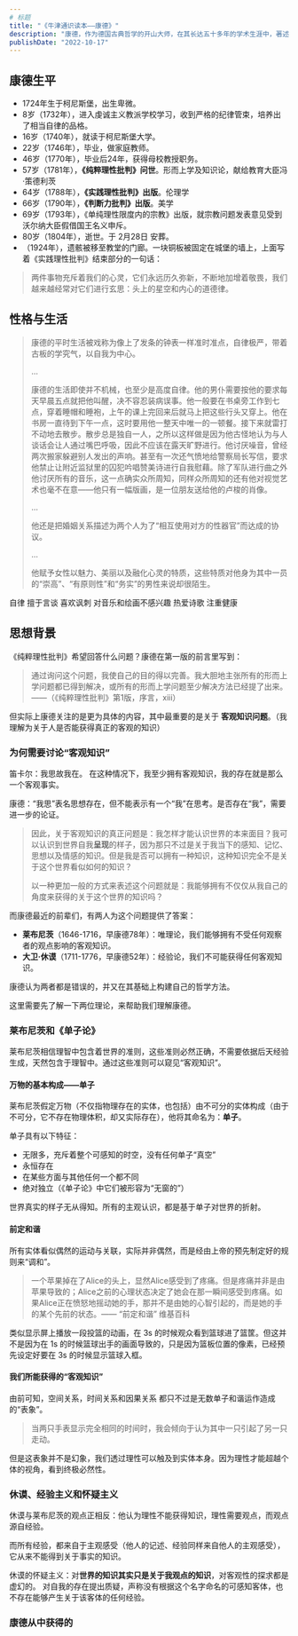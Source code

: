 ```yaml
---
# 标题
title: "《牛津通识读本——康德》"
description: "康德，作为德国古典哲学的开山大师，在其长达五十多年的学术生涯中，著述甚丰，卷轶浩繁。"
publishDate: "2022-10-17"
---
```


## 康德生平

- 1724年生于柯尼斯堡，出生卑微。
- 8岁（1732年），进入虔诚主义教派学校学习，收到严格的纪律管束，培养出了相当自律的品格。
- 16岁（1740年），就读于柯尼斯堡大学。
- 22岁（1746年），毕业，做家庭教师。
- 46岁（1770年），毕业后24年，获得母校教授职务。
- 57岁（1781年），**《纯粹理性批判》问世**。形而上学及知识论，献给教育大臣冯·策德利茨
- 64岁（1788年），**《实践理性批判》出版**。伦理学
- 66岁（1790年），**《判断力批判》出版**。美学
- 69岁（1793年），《单纯理性限度内的宗教》出版，就宗教问题发表意见受到沃尔纳大臣假借国王名义申斥。
- 80岁（1804年），逝世。于 2月28日 安葬。
- （1924年），遗骸被移至教堂的门廊。一块铜板被固定在城堡的墙上，上面写着《实践理性批判》结束部分的一句话：

> 两件事物充斥着我们的心灵，它们永远历久弥新，不断地加增着敬畏，我们越来越经常对它们进行玄思：头上的星空和内心的道德律。

## 性格与生活

> 康德的平时生活被戏称为像上了发条的钟表一样准时准点，自律极严，带着古板的学究气，以自我为中心。
>
> ...
>
> 康德的生活即使并不机械，也至少是高度自律。他的男仆需要按他的要求每天早晨五点就把他叫醒，决不容忍装病误事。他一般要在书桌旁工作到七点，穿着睡帽和睡袍，上午的课上完回来后就马上把这些行头又穿上。他在书房一直待到下午一点，这时要用他一整天中唯一的一顿餐。接下来就雷打不动地去散步。散步总是独自一人，之所以这样做是因为他古怪地认为与人谈话会让人通过嘴巴呼吸，因此不应该在露天旷野进行。他讨厌噪音，曾经两次搬家躲避别人发出的声响。甚至有一次还气愤地给警察局长写信，要求他禁止让附近监狱里的囚犯吟唱赞美诗进行自我慰藉。除了军队进行曲之外他讨厌所有的音乐，这一点确实众所周知，同样众所周知的还有他对视觉艺术也毫不在意——他只有一幅版画，是一位朋友送给他的卢梭的肖像。
>
> ...
>
> 他还是把婚姻关系描述为两个人为了“相互使用对方的性器官”而达成的协议。
>
> ...
>
> 他赋予女性以魅力、美丽以及融化心灵的特质，这些特质对他身为其中一员的“崇高”、“有原则性”和“务实”的男性来说却很陌生。

自律 擅于言谈 喜欢讽刺 对音乐和绘画不感兴趣 热爱诗歌 注重健康

## 思想背景

《纯粹理性批判》希望回答什么问题？康德在第一版的前言里写到：

> 通过询问这个问题，我使自己的目的得以完善。我大胆地主张所有的形而上学问题都已得到解决，或所有的形而上学问题至少解决方法已经提了出来。 ——（《纯粹理性批判》第1版，序言，xiii）

但实际上康德关注的是更为具体的内容，其中最重要的是关于 **客观知识问题**。（我理解为关于人是否能获得真正的客观的知识）

### 为何需要讨论“客观知识”

笛卡尔：我思故我在。
在这种情况下，我至少拥有客观知识，我的存在就是那么一个客观事实。

康德：“我思”表名思想存在，但不能表示有一个“我”在思考。是否存在“我”，需要进一步的论证。

> 因此，关于客观知识的真正问题是：我怎样才能认识世界的本来面目？我可以认识到世界自我**呈现**的样子，因为那只不过是关于我当下的感知、记忆、思想以及情感的知识。但是我是否可以拥有一种知识，这种知识完全不是关于这个世界看似如何的知识？
>
> 以一种更加一般的方式来表述这个问题就是：我能够拥有不仅仅从我自己的角度来获得的关于这个世界的知识吗？

而康德最近的前辈们，有两人为这个问题提供了答案：

- **莱布尼茨**（1646-1716，早康德78年）：唯理论，我们能够拥有不受任何观察者的观点影响的客观知识。
- **大卫·休谟**（1711-1776，早康德52年）：经验论，我们不可能获得任何客观知识。

康德认为两者都是错误的，并又在其基础上构建自己的哲学方法。

这里需要先了解一下两位理论，来帮助我们理解康德。

### 莱布尼茨和《单子论》

莱布尼茨相信理智中包含着世界的准则，这些准则必然正确，不需要依据后天经验生成，天然包含于理智中。通过这些准则可以窥见“客观知识”。

#### 万物的基本构成——单子

莱布尼茨假定万物（不仅指物理存在的实体，也包括）由不可分的实体构成（由于不可分，它不存在物理体积，却又实际存在），他将其命名为：**单子**。

单子具有以下特征：

- 无限多，充斥着整个可感知的时空，没有任何单子“真空”
- 永恒存在
- 在某些方面与其他任何一个都不同
- 绝对独立（《单子论》中它们被形容为“无窗的”）

世界真实的样子无从得知。所有的主观认识，都是基于单子对世界的折射。

#### 前定和谐

所有实体看似偶然的运动与关联，实际并非偶然，而是经由上帝的预先制定好的规则来“调和”。

> 一个苹果掉在了Alice的头上，显然Alice感受到了疼痛。但是疼痛并非是由苹果导致的；Alice之前的心理状态决定了她会在那一瞬间感受到疼痛。如果Alice正在愤怒地摇动她的手，那并不是由她的心智引起的，而是她的手的某个先前的状态。—— “前定和谐” 维基百科

类似显示屏上播放一段投篮的动画，在 3s 的时候观众看到篮球进了篮筐。但这并不是因为在 1s 的时候篮球出手的画面导致的，只是因为篮板位置的像素，已经预先设定好要在 3s 的时候显示篮球入框。

#### 我们所能获得的“客观知识”

由前可知，空间关系，时间关系和因果关系 都只不过是无数单子和谐运作造成的“表象”。

> 当两只手表显示完全相同的时间时，我会倾向于认为其中一只引起了另一只走动。

但是这表象并不是幻象，我们透过理性可以触及到实体本身。因为理性才能超越个体的视角，看到终极必然性。

### 休谟、经验主义和怀疑主义

休谟与莱布尼茨的观点正相反：他认为理性不能获得知识，理性需要观点，而观点源自经验。

而所有经验，都来自于主观感受（他人的记述、经验同样来自他人的主观感受），它从来不能得到关于事实的知识。

休谟的怀疑主义：对**世界的知识其实只是关于我观点的知识**，对客观性的探求都是虚幻的。
对自我的存在提出质疑，声称没有根据这个名字命名的可感知客体，也不存在能够产生关于该客体的任何经验。

### 康德从中获得的
